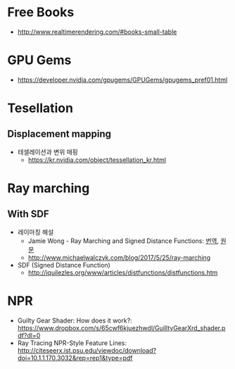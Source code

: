 # Free Books
- http://www.realtimerendering.com/#books-small-table

# GPU Gems
- https://developer.nvidia.com/gpugems/GPUGems/gpugems_pref01.html

# Tesellation
## Displacement mapping
- 테셀레이션과 변위 매핑
  - https://kr.nvidia.com/object/tessellation_kr.html

# Ray marching
## With SDF
- 레이마칭 해설
  - Jamie Wong - Ray Marching and Signed Distance Functions: [번역](https://woodneck.github.io/graphics/Ray_Marching_and_Signed_Distance_Functions/), [원문](http://jamie-wong.com/2016/07/15/ray-marching-signed-distance-functions/)
  - http://www.michaelwalczyk.com/blog/2017/5/25/ray-marching
- SDF (Signed Distance Function)
  - http://iquilezles.org/www/articles/distfunctions/distfunctions.htm

# NPR
- Guilty Gear Shader: How does it work?: https://www.dropbox.com/s/65cwf6kjuezhwdl/GuilltyGearXrd_shader.pdf?dl=0
- Ray Tracing NPR-Style Feature Lines: http://citeseerx.ist.psu.edu/viewdoc/download?doi=10.1.1.170.3032&rep=rep1&type=pdf
